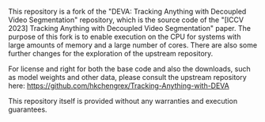 This repository is a fork of the "DEVA: Tracking Anything with Decoupled Video Segmentation" repository, which is the source code of the "[ICCV 2023] Tracking Anything with Decoupled Video Segmentation" paper. The purpose of this fork is to enable execution on the CPU for systems with large amounts of memory and a large number of cores. There are also some further changes for the exploration of the upstream repository.

For license and right for both the base code and also the downloads, such as model weights and other data, please consult the upstream repository here: https://github.com/hkchengrex/Tracking-Anything-with-DEVA

This repository itself is provided without any warranties and execution guarantees.
